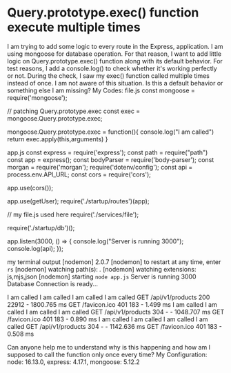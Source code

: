
# Query.prototype.exec() function execute multiple times

I am trying to add some logic to every route in the Express, application. I am using mongoose for database operation. For that reason, I want to add little logic on Query.prototype.exec()
function along with its default behavior. For test reasons, I add a console.log() to check whether it's working perfectly or not. During the check, I saw my exec() function called multiple times instead of once. I am not aware of this situation. Is this a default behavior or something else I am missing?
My Codes: file.js
const mongoose = require('mongoose');

// patching Query.prototype.exec
const exec = mongoose.Query.prototype.exec;

mongoose.Query.prototype.exec = function(){
    console.log("I am called")
    return exec.apply(this,arguments)
}

app.js
const express = require('express');
const path = require("path")
const app = express();
const bodyParser = require('body-parser');
const morgan = require('morgan');
require('dotenv/config');
const api = process.env.API_URL;
const cors = require('cors');


app.use(cors());

app.use(getUser);
require('./startup/routes')(app);

// my file.js used here
require('./services/file');

require('./startup/db')();

app.listen(3000, () => {
    console.log("Server is running 3000");
    console.log(api);
});

my terminal output
[nodemon] 2.0.7
[nodemon] to restart at any time, enter `rs`
[nodemon] watching path(s): *.*
[nodemon] watching extensions: js,mjs,json
[nodemon] starting `node app.js`
Server is running 3000
Database Connection is ready...

I am called
I am called
I am called
I am called
GET /api/v1/products 200 22912 - 1800.765 ms
GET /favicon.ico 401 183 - 1.499 ms
I am called
I am called
I am called
I am called
GET /api/v1/products 304 - - 1048.707 ms
GET /favicon.ico 401 183 - 0.890 ms
I am called
I am called
I am called
I am called
GET /api/v1/products 304 - - 1142.636 ms
GET /favicon.ico 401 183 - 0.508 ms

Can anyone help me to understand why is this happening and how am I supposed to call the function only once every time?
My Configuration: node: 16.13.0, express: 4.17.1,
mongoose: 5.12.2

        